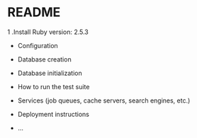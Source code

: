 # README

1 .Install Ruby version: 2.5.3  


* Configuration

* Database creation

* Database initialization

* How to run the test suite

* Services (job queues, cache servers, search engines, etc.)

* Deployment instructions

* ...
